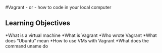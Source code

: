 #Vagrant - or - how to code in your local computer

## Learning Objectives

*What is a virtual machine
*What is Vagrant
*Who wrote Vagrant
*What does “Ubuntu” mean
*How to use VMs with Vagrant
*What does the command uname do

